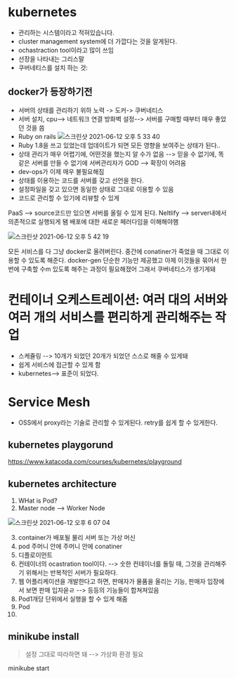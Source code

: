 # kubernetes
* 관리하는 시스템이라고 적혀있습니다.
* cluster management system에 더 가깝다는 것을 알게된다.
* ochastraction tool이라고 많이 쓰임
* 선장을 나타내는 그리스말 
* 쿠버네티스를 설치 하는 것:
## docker가 등장하기전
* 서버의 상태를 관리하기 위하 노력 -> 도커-> 쿠버네티스
* 서버 설치, cpu--> 네트워크 연결 방화벽 설정--> 서버를 구매할 때부터 매우 좋았던 것을 씀
* Ruby on rails
![스크린샷 2021-06-12 오후 5 33 40](https://user-images.githubusercontent.com/67637935/121770458-54a35f00-cba4-11eb-8d9d-0c86c30f1d47.png)
* Ruby 1.8을 쓰고 있었는데 업데이트가 되면 모든 영향을 보여주는 상태가 된다..
* 상태 관리가 매우 어렵기에, 어떤것을 했는지 알 수가 없음 --> 믿을 수 없기에, 똑같은 서버를 만들 수 없기에 서버관리자가 GOD --> 확장이 어려움
* dev-ops가 이제 매우 불필요해짐
* 상태를 이용하는 코드를 서버를 갖고 선언을 한다.
* 설정파일을 갖고 있으면 동일한 상태로 그대로 이용할 수 있음
* 코드로 관리할 수 있기에 리뷰할 수 있게

PaaS --> source코드만 있으면 서버를 올릴 수 있게 된다.
Neltlify --> server내에서 의존적으로 실행되게 됌
배포에 대한 새로운 페러다임을 이해해야햄

![스크린샷 2021-06-12 오후 5 42 19](https://user-images.githubusercontent.com/67637935/121770656-8963e600-cba5-11eb-804c-43530a599686.png)

모든 서비스를 다 그냥 docker로 올려버린다.
중간에 conatiner가 죽었을 때 그대로 이용할 수 있도록 해준다.
docker-gen 단순한 기능만 제공했고 아제 이것들을 묶어서 한번에 구축할 수m 있도록 해주는 과정이 필요해졌어
그래서 쿠버네티스가 생기게돼

# 컨테이너 오케스트레이션: 여러 대의 서버와 여러 개의 서비스를 편리하게 관리해주는 작업
* 스케쥴링 --> 10개가 되었던 20개가 되었던 스스로 해줄 수 있게돼
* 쉽게 서비스에 접근할 수 있게 함
* kubernetes--> 표준이 되었다.
# Service Mesh
* OSS에서 proxy라는 기술로 관리할 수 있게된다. retry를 쉽게 할 수 있게한다.

## kubernetes playgorund
https://www.katacoda.com/courses/kubernetes/playground


## kubernetes architecture
1. WHat is Pod?
2. Master node --> Worker Node

![스크린샷 2021-06-12 오후 6 07 04](https://user-images.githubusercontent.com/67637935/121771214-ff1d8100-cba8-11eb-9b94-29dab82dc92e.png)

3. container가 배포될 물리 서버 또는 가상 머신 
4. pod 주머니 안에 주머니 안에 conatiner
5. 디플로이먼트
6. 컨테이너의 ocastration tool이다. --> 숫한 컨테이너를 돌릴 때, 그것을 관리해주기 위해서는 반복적인 서버가 필요하다.
7. 웹 어플리케이션을 개발한다고 하면, 판매자가 물품을 올리는 기능, 판매자 입장에서 보면 판매 입자읃ㄹ --> 등등의 기능들이 합쳐져있음
8. Pod1개당 단위에서 실행을 할 수 있게 해줌
9. Pod
10. 


## minikube install
> 설정 그대로 따라하면 돼 --> 가상화 환경 필요

minikube start 
